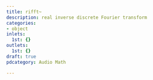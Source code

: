 ```yaml
---
title: rifft~
description: real inverse discrete Fourier transform
categories:
- object
inlets:
  1st: {}
outlets:
  1st: {}
draft: true
pdcategory: Audio Math

---
```

